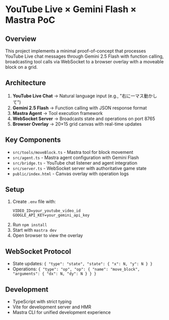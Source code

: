 # YouTube Live × Gemini Flash × Mastra PoC

## Overview
This project implements a minimal proof-of-concept that processes YouTube Live chat messages through Gemini 2.5 Flash with function calling, broadcasting tool calls via WebSocket to a browser overlay with a moveable block on a grid.

## Architecture
1. **YouTube Live Chat** → Natural language input (e.g., "右に一マス動かして")
2. **Gemini 2.5 Flash** → Function calling with JSON response format
3. **Mastra Agent** → Tool execution framework
4. **WebSocket Server** → Broadcasts state and operations on port 8765
5. **Browser Overlay** → 20×15 grid canvas with real-time updates

## Key Components
- `src/tools/moveBlock.ts` - Mastra tool for block movement
- `src/agent.ts` - Mastra agent configuration with Gemini Flash
- `src/bridge.ts` - YouTube chat listener and agent integration
- `src/server.ts` - WebSocket server with authoritative game state
- `public/index.html` - Canvas overlay with operation logs

## Setup
1. Create `.env` file with:
   ```
   VIDEO_ID=your_youtube_video_id
   GOOGLE_API_KEY=your_gemini_api_key
   ```
2. Run `npm install`
3. Start with `mastra dev`
4. Open browser to view the overlay

## WebSocket Protocol
- State updates: `{ "type": "state", "state": { "x": N, "y": N } }`
- Operations: `{ "type": "op", "op": { "name": "move_block", "arguments": { "dx": N, "dy": N } } }`

## Development
- TypeScript with strict typing
- Vite for development server and HMR
- Mastra CLI for unified development experience
